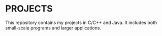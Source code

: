 # PROJECTS
This repository contains my projects in C/C++ and Java. It includes both small-scale programs and larger applications.
